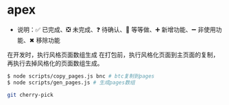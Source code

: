 # apex

- 说明：✅  已完成、❎ 未完成、❓ 待确认、🟰 等等做、➕ 新增功能、➖ 非使用功能、✖ 移除功能
			
在开发时，执行风格页面数组生成
在打包前，执行风格化页面到主页面的复制，再执行去掉风格化的页面数组生成。
```bash
$ node scripts/copy_pages.js bnc # btc复制到pages
$ node scripts/gen_pages.js # 生成pages数组

git cherry-pick 
```
